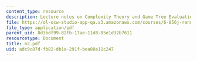 ```yaml
---
content_type: resource
description: Lecture notes on Complexity Theory and Game Tree Evaluation.
file: https://ol-ocw-studio-app-qa.s3.amazonaws.com/courses/6-856j-randomized-algorithms-fall-2002/adc9c87dfb82db1a291fbea88e11c247_n2.pdf
file_type: application/pdf
parent_uid: 8d3bdf99-82fb-17ae-11d8-85e1d32b7611
resourcetype: Document
title: n2.pdf
uid: adc9c87d-fb82-db1a-291f-bea88e11c247
---
```

